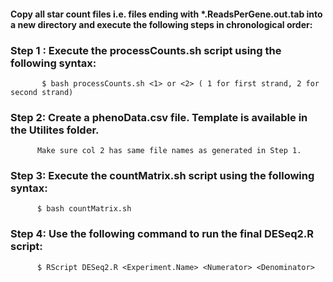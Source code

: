 #### Copy all star count files i.e. files ending with *.ReadsPerGene.out.tab into a new directory and execute the following steps in chronological order:

  ### Step 1 : Execute the processCounts.sh script using the following syntax:
           $ bash processCounts.sh <1> or <2> ( 1 for first strand, 2 for second strand)
           
  ### Step 2: Create a phenoData.csv file. Template is available in the Utilites folder.
          Make sure col 2 has same file names as generated in Step 1. 
  
  ### Step 3: Execute the countMatrix.sh script using the following syntax:
          $ bash countMatrix.sh
          
  ### Step 4: Use the following command to run the final DESeq2.R script:
          $ RScript DESeq2.R <Experiment.Name> <Numerator> <Denominator> 
          
          
  
           
           
